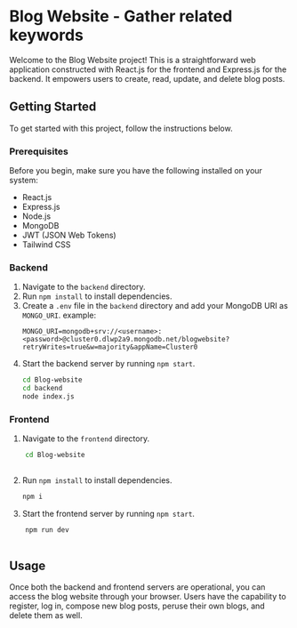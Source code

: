 # Blog Website - Gather related keywords


Welcome to the Blog Website project! This is a straightforward web application constructed with React.js for the frontend and Express.js for the backend. It empowers users to create, read, update, and delete blog posts.

## Getting Started

To get started with this project, follow the instructions below.

### Prerequisites

Before you begin, make sure you have the following installed on your system:


- React.js
- Express.js
- Node.js
- MongoDB
- JWT (JSON Web Tokens)
- Tailwind CSS


### Backend

1. Navigate to the `backend` directory.
2. Run `npm install` to install dependencies.
3. Create a `.env` file in the `backend` directory and add your MongoDB URI as `MONGO_URI`.
example:
    ```
    MONGO_URI=mongodb+srv://<username>:<password>@cluster0.dlwp2a9.mongodb.net/blogwebsite?retryWrites=true&w=majority&appName=Cluster0  
    ```
4. Start the backend server by running `npm start`.
    ```bash
    cd Blog-website
    cd backend
    node index.js
   ```

### Frontend
1. Navigate to the `frontend` directory.
```bash
    cd Blog-website
    
   ```
2. Run `npm install` to install dependencies.
    ```bash
    npm i
    ```
3. Start the frontend server by running `npm start`.
```bash
    npm run dev
    
   ```

## Usage

Once both the backend and frontend servers are operational, you can access the blog website through your browser. Users have the capability to register, log in, compose new blog posts, peruse their own blogs, and delete them as well.
